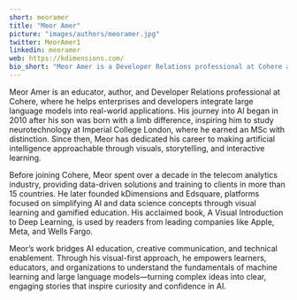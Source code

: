 ```yaml
---
short: meoramer
title: "Meor Amer"
picture: "images/authors/meoramer.jpg"
twitter: MeorAmer1
linkedin: meoramer
web: https://kdimensions.com/
bio_short: "Meor Amer is a Developer Relations professional at Cohere and the creator of A Visual Introduction to Deep Learning. With a background in neurotechnology from Imperial College London, he combines AI expertise with a passion for education and visual storytelling. Meor helps teams adopt large language models without needing to build their own and creates accessible, visual learning experiences that make AI and machine learning intuitive for everyone."
---
```


Meor Amer is an educator, author, and Developer Relations professional at Cohere, where he helps enterprises and developers integrate large language models into real-world applications. His journey into AI began in 2010 after his son was born with a limb difference, inspiring him to study neurotechnology at Imperial College London, where he earned an MSc with distinction. Since then, Meor has dedicated his career to making artificial intelligence approachable through visuals, storytelling, and interactive learning.

Before joining Cohere, Meor spent over a decade in the telecom analytics industry, providing data-driven solutions and training to clients in more than 15 countries. He later founded kDimensions and Edsquare, platforms focused on simplifying AI and data science concepts through visual learning and gamified education. His acclaimed book, A Visual Introduction to Deep Learning, is used by readers from leading companies like Apple, Meta, and Wells Fargo.

Meor’s work bridges AI education, creative communication, and technical enablement. Through his visual-first approach, he empowers learners, educators, and organizations to understand the fundamentals of machine learning and large language models—turning complex ideas into clear, engaging stories that inspire curiosity and confidence in AI.